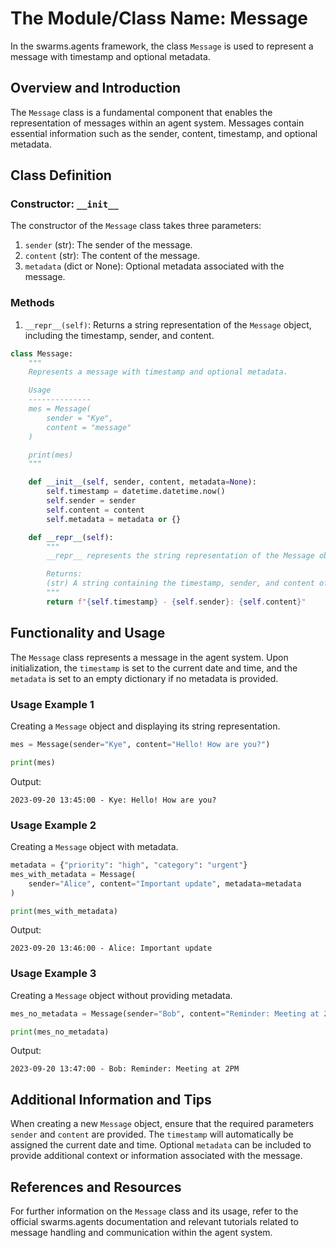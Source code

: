 # The Module/Class Name: Message

In the swarms.agents framework, the class `Message` is used to represent a message with timestamp and optional metadata.

## Overview and Introduction

The `Message` class is a fundamental component that enables the representation of messages within an agent system. Messages contain essential information such as the sender, content, timestamp, and optional metadata.

## Class Definition

### Constructor: `__init__`

The constructor of the `Message` class takes three parameters:

1. `sender` (str): The sender of the message.
2. `content` (str): The content of the message.
3. `metadata` (dict or None): Optional metadata associated with the message.

### Methods

1. `__repr__(self)`: Returns a string representation of the `Message` object, including the timestamp, sender, and content.

```python
class Message:
    """
    Represents a message with timestamp and optional metadata.

    Usage
    --------------
    mes = Message(
        sender = "Kye",
        content = "message"
    )

    print(mes)
    """

    def __init__(self, sender, content, metadata=None):
        self.timestamp = datetime.datetime.now()
        self.sender = sender
        self.content = content
        self.metadata = metadata or {}

    def __repr__(self):
        """
        __repr__ represents the string representation of the Message object.

        Returns:
        (str) A string containing the timestamp, sender, and content of the message.
        """
        return f"{self.timestamp} - {self.sender}: {self.content}"
```

## Functionality and Usage

The `Message` class represents a message in the agent system. Upon initialization, the `timestamp` is set to the current date and time, and the `metadata` is set to an empty dictionary if no metadata is provided.

### Usage Example 1

Creating a `Message` object and displaying its string representation.

```python
mes = Message(sender="Kye", content="Hello! How are you?")

print(mes)
```

Output:
```
2023-09-20 13:45:00 - Kye: Hello! How are you?
```

### Usage Example 2

Creating a `Message` object with metadata.

```python
metadata = {"priority": "high", "category": "urgent"}
mes_with_metadata = Message(
    sender="Alice", content="Important update", metadata=metadata
)

print(mes_with_metadata)
```

Output:
```
2023-09-20 13:46:00 - Alice: Important update
```

### Usage Example 3

Creating a `Message` object without providing metadata.

```python
mes_no_metadata = Message(sender="Bob", content="Reminder: Meeting at 2PM")

print(mes_no_metadata)
```

Output:
```
2023-09-20 13:47:00 - Bob: Reminder: Meeting at 2PM
```

## Additional Information and Tips

When creating a new `Message` object, ensure that the required parameters `sender` and `content` are provided. The `timestamp` will automatically be assigned the current date and time. Optional `metadata` can be included to provide additional context or information associated with the message.

## References and Resources

For further information on the `Message` class and its usage, refer to the official swarms.agents documentation and relevant tutorials related to message handling and communication within the agent system.
